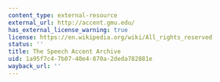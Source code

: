 ```yaml
---
content_type: external-resource
external_url: http://accent.gmu.edu/
has_external_license_warning: true
license: https://en.wikipedia.org/wiki/All_rights_reserved
status: ''
title: The Speech Accent Archive
uid: 1a95f7c4-7b07-40e4-870a-2deda782881e
wayback_url: ''
---
```

